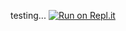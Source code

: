 testing...
[![Run on Repl.it](https://repl.it/badge/github/username-pass/ultimate-bml)](https://repl.it/github/username-pass/ultimate-bml)